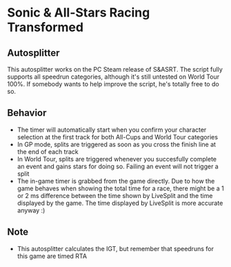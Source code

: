 # Sonic & All-Stars Racing Transformed

## Autosplitter
This autosplitter works on the PC Steam release of S&ASRT.
The script fully supports all speedrun categories, although it's still untested on World Tour 100%. If somebody wants to help improve the script, he's totally free to do so.

## Behavior
* The timer will automatically start when you confirm your character selection at the first track for both All-Cups and World Tour categories
* In GP mode, splits are triggered as soon as you cross the finish line at the end of each track
* In World Tour, splits are triggered whenever you succesfully complete an event and gains stars for doing so. Failing an event will not trigger a split
* The in-game timer is grabbed from the game directly. Due to how the game behaves when showing the total time for a race, there might be a 1 or 2 ms difference between the time shown by LiveSplit and the time displayed by the game. The time displayed by LiveSplit is more accurate anyway :)

## Note
* This autosplitter calculates the IGT, but remember that speedruns for this game are timed RTA
